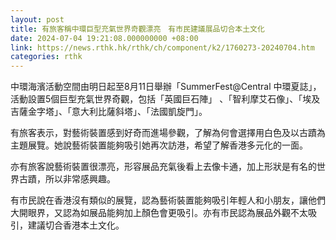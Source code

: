 ```yaml
---
layout: post
title: 有旅客稱中環巨型充氣世界奇觀漂亮　有市民建議展品切合本土文化
date: 2024-07-04 19:21:08.000000000 +08:00
link: https://news.rthk.hk/rthk/ch/component/k2/1760273-20240704.htm
categories: rthk
---
```


中環海濱活動空間由明日起至8月11日舉辦「SummerFest@Central 中環夏誌」，活動設置5個巨型充氣世界奇觀，包括「英國巨石陣」 、「智利摩艾石像」、「埃及吉薩金字塔」、「意大利比薩斜塔」、「法國凱旋門」。

有旅客表示，對藝術裝置感到好奇而進場參觀，了解為何會選擇用白色及以古蹟為主題展覽。她說藝術裝置能夠吸引她再次訪港，希望了解香港多元化的一面。

亦有旅客說藝術裝置很漂亮，形容展品充氣後看上去像卡通，加上形狀是有名的世界古蹟，所以非常感興趣。

有市民說在香港沒有類似的展覽，認為藝術裝置能夠吸引年輕人和小朋友，讓他們大開眼界，又認為如展品能夠加上顏色會更吸引。亦有市民認為展品外觀不太吸引，建議切合香港本土文化。
